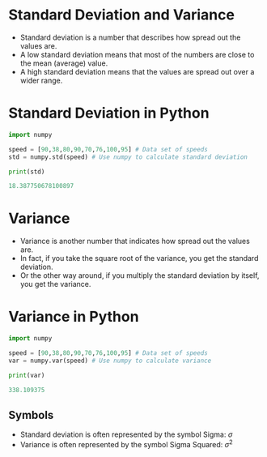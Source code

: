 # Standard Deviation and Variance

- Standard deviation is a number that describes how spread out the values are.
- A low standard deviation means that most of the numbers are close to the mean (average) value.
- A high standard deviation means that the values are spread out over a wider range.

# Standard Deviation in Python

```python
import numpy

speed = [90,38,80,90,70,76,100,95] # Data set of speeds
std = numpy.std(speed) # Use numpy to calculate standard deviation

print(std)
```

```python
18.387750678100897
```

# Variance

- Variance is another number that indicates how spread out the values are.
- In fact, if you take the square root of the variance, you get the standard deviation.
- Or the other way around, if you multiply the standard deviation by itself, you get the variance.

# Variance in Python

```python
import numpy

speed = [90,38,80,90,70,76,100,95] # Data set of speeds
var = numpy.var(speed) # Use numpy to calculate variance

print(var)
```

```python
338.109375
```

## Symbols

- Standard deviation is often represented by the symbol Sigma: $\sigma$
- Variance is often represented by the symbol Sigma Squared: $\sigma^2$